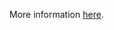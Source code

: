 More information [here](https://docs.prismacloud.io/en/enterprise-edition/policy-reference/aws-policies/aws-general-policies/ensure-emr-cluster-security-configuration-encryption-uses-sse-kms).
